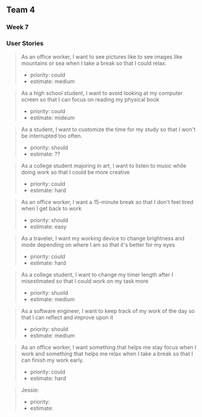 ## Team 4
### Week 7
### User Stories

> As an office worker, I want to see pictures like to see images like mountains or sea when I take a break so that I could relax.
>  - priority: could
>  - estimate: medium


> As a high school student, I want to avoid looking at my computer screen so that I can focus on reading my physical book
> - priority: could
> - estimate: mideum


> As a student, I want to customize the time for my study so that I won't be interrupted too often.
> - priority: should
> - estimate: ??


> As a college student majoring in art, I want to listen to music while doing work so that I could be more creative
> - priority: could
> - estimate: hard


> As an office worker, I want a 15-minute break so that I don't feel tired when I get back to work
> - priority: should
> - estimate: easy


> As a traveler, I want my working device to change brightness and mode depending on where I am so that it's better for my eyes
> - priority: could
> - estimate: hard 


> As a college student, I want to change my timer length after I misestimated so that I could work on my task more
> - priority: shuold 
> - estimate: medium

> As a software engineer, I want to keep track of my work of the day so that I can reflect and improve upon it 
> - priority: should 
> - estimate: medium

> As an office worker, I want something that helps me stay focus when I work and something that helps me relax when I take a break so that I can finish my work early.  
> - priority: could 
> - estimate: hard

> Jessie:  
> - priority:  
> - estimate: 




